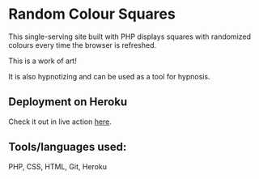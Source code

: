 # Random Colour Squares

This single-serving site built with PHP displays squares with randomized colours every time the browser is refreshed.

This is a work of art!  

It is also hypnotizing and can be used as a tool for hypnosis.


## Deployment on Heroku

Check it out in live action [here](https://glacial-badlands-41041.herokuapp.com/).


## Tools/languages used:  

PHP, CSS, HTML, Git, Heroku
